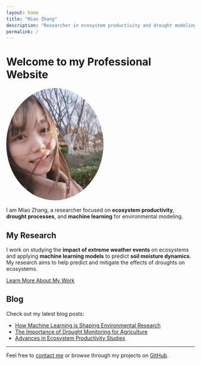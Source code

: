 ```yaml
---
layout: home
title: "Miao Zhang"
description: "Researcher in ecosystem productivity and drought modeling"
permalink: /
---
```


# Welcome to my Professional Website

<img src="/assets/images/Miao1.jpg" alt="Miao Zhang" style="border-radius: 50%; width: 260px; height: 300px; object-fit: cover;" />

I am Miao Zhang, a researcher focused on **ecosystem productivity**, **drought processes**, and **machine learning** for environmental modeling.

## My Research

I work on studying the **impact of extreme weather events** on ecosystems and applying **machine learning models** to predict **soil moisture dynamics**. My research aims to help predict and mitigate the effects of droughts on ecosystems.

[Learn More About My Work](#)

## Blog

Check out my latest blog posts:

- [How Machine Learning is Shaping Environmental Research](#)
- [The Importance of Drought Monitoring for Agriculture](#)
- [Advances in Ecosystem Productivity Studies](#)

---

Feel free to [contact me](#) or browse through my projects on [GitHub](https://github.com/miaozhang).
